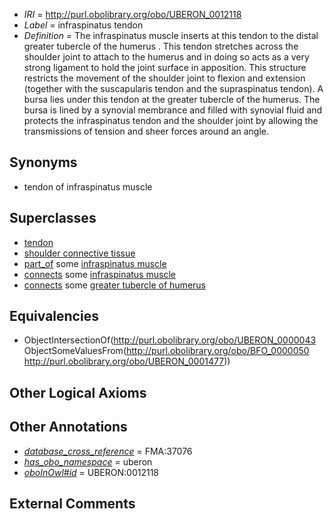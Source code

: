  * *IRI* = http://purl.obolibrary.org/obo/UBERON_0012118
 * *Label* = infraspinatus tendon
 * *Definition* = The infraspinatus muscle inserts at this tendon to the distal greater tubercle of the humerus . This tendon stretches across the shoulder joint to attach to the humerus and in doing so acts as a very strong ligament to hold the joint surface in apposition. This structure restricts the movement of the shoulder joint to flexion and extension (together with the suscapularis tendon and the supraspinatus tendon). A bursa lies under this tendon at the greater tubercle of the humerus. The bursa is lined by a synovial membrance and filled with synovial fluid and protects the infraspinatus tendon and the shoulder joint by allowing the transmissions of tension and sheer forces around an angle.

## Synonyms

 * tendon of infraspinatus muscle

## Superclasses

 * [tendon](../../UBERON/43/UBERON_0000043.md)
 * [shoulder connective tissue](../../UBERON/79/UBERON_0003579.md)
 * [part_of](../../BFO/50/BFO_0000050.md) some [infraspinatus muscle](../../UBERON/77/UBERON_0001477.md)
 * [connects](../../ts/core#connects.md) some [infraspinatus muscle](../../UBERON/77/UBERON_0001477.md)
 * [connects](../../ts/core#connects.md) some [greater tubercle of humerus](../../UBERON/87/UBERON_0011187.md)

## Equivalencies

 * ObjectIntersectionOf(<http://purl.obolibrary.org/obo/UBERON_0000043> ObjectSomeValuesFrom(<http://purl.obolibrary.org/obo/BFO_0000050> <http://purl.obolibrary.org/obo/UBERON_0001477>))

## Other Logical Axioms


## Other Annotations

 * *[database_cross_reference](../../ef/oboInOwl#hasDbXref.md)* = FMA:37076
 * *[has_obo_namespace](../../ce/oboInOwl#hasOBONamespace.md)* = uberon
 * *[oboInOwl#id](../../id/oboInOwl#id.md)* = UBERON:0012118

## External Comments

